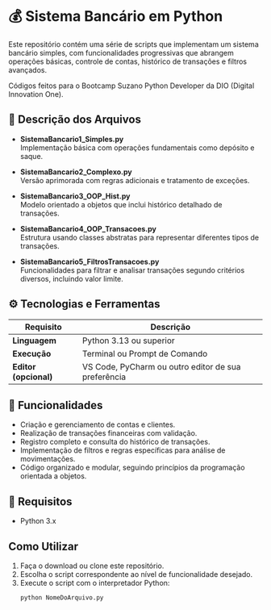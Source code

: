 # 💰 Sistema Bancário em Python

Este repositório contém uma série de scripts que implementam um sistema bancário simples, com funcionalidades progressivas que abrangem operações básicas, controle de contas, histórico de transações e filtros avançados.

Códigos feitos para o Bootcamp Suzano Python Developer da DIO (Digital Innovation One).

## 📂 Descrição dos Arquivos

- **SistemaBancario1_Simples.py**  
  Implementação básica com operações fundamentais como depósito e saque.

- **SistemaBancario2_Complexo.py**  
  Versão aprimorada com regras adicionais e tratamento de exceções.

- **SistemaBancario3_OOP_Hist.py**  
  Modelo orientado a objetos que inclui histórico detalhado de transações.

- **SistemaBancario4_OOP_Transacoes.py**  
  Estrutura usando classes abstratas para representar diferentes tipos de transações.

- **SistemaBancario5_FiltrosTransacoes.py**  
  Funcionalidades para filtrar e analisar transações segundo critérios diversos, incluindo valor limite.

## ⚙️ Tecnologias e Ferramentas

| Requisito       | Descrição                           |
|-----------------|-----------------------------------|
| **Linguagem**   | Python 3.13 ou superior            |
| **Execução**    | Terminal ou Prompt de Comando      |
| **Editor (opcional)** | VS Code, PyCharm ou outro editor de sua preferência |

## 🧩 Funcionalidades

- Criação e gerenciamento de contas e clientes.
- Realização de transações financeiras com validação.
- Registro completo e consulta do histórico de transações.
- Implementação de filtros e regras específicas para análise de movimentações.
- Código organizado e modular, seguindo princípios da programação orientada a objetos.

## 🎯 Requisitos

- Python 3.x

## Como Utilizar

1. Faça o download ou clone este repositório.  
2. Escolha o script correspondente ao nível de funcionalidade desejado.  
3. Execute o script com o interpretador Python:  
   ```bash
   python NomeDoArquivo.py
